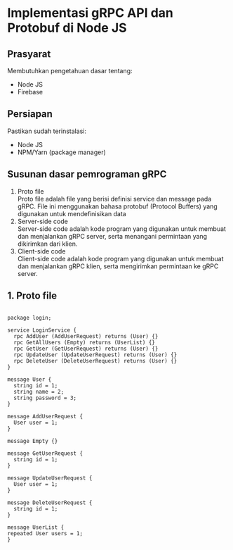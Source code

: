 # Implementasi gRPC API dan Protobuf di Node JS

## Prasyarat
Membutuhkan pengetahuan dasar tentang:
<ul>
  <li>Node JS</li>
  <li>Firebase</li>
</ul>

## Persiapan
Pastikan sudah terinstalasi: 
<ul>
  <li>Node JS</li>
  <li>NPM/Yarn (package manager)</li>
</ul>

## Susunan dasar pemrograman gRPC 
<ol>
  <li> Proto file </li>
  Proto file adalah file yang berisi definisi service dan message pada gRPC. File ini menggunakan bahasa protobuf (Protocol Buffers) yang digunakan untuk mendefinisikan data
  <li> Server-side code </li>
  Server-side code adalah kode program yang digunakan untuk membuat dan menjalankan gRPC server, serta menangani permintaan yang dikirimkan dari klien.
  <li> Client-side code </li>
  Client-side code adalah kode program yang digunakan untuk membuat dan menjalankan gRPC klien, serta mengirimkan permintaan ke gRPC server.
</ol>

## 1. Proto file

``` syntax = "proto3";

package login;

service LoginService {
  rpc AddUser (AddUserRequest) returns (User) {}
  rpc GetAllUsers (Empty) returns (UserList) {}
  rpc GetUser (GetUserRequest) returns (User) {}
  rpc UpdateUser (UpdateUserRequest) returns (User) {}
  rpc DeleteUser (DeleteUserRequest) returns (User) {}
}

message User {
  string id = 1;
  string name = 2;
  string password = 3;
}

message AddUserRequest {
  User user = 1;
}
  
message Empty {}

message GetUserRequest {
  string id = 1;
}

message UpdateUserRequest {
  User user = 1;
}

message DeleteUserRequest {
  string id = 1;
}

message UserList {
repeated User users = 1;
}


 ```
